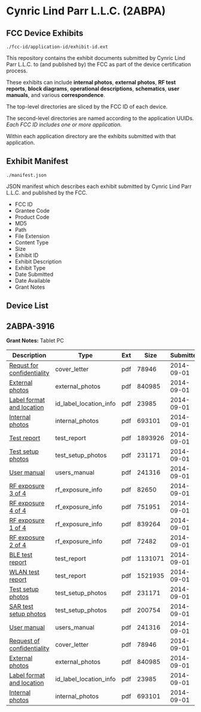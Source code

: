 # Cynric Lind Parr L.L.C. (2ABPA)
## FCC Device Exhibits

```
./fcc-id/application-id/exhibit-id.ext
```

This repository contains the exhibit documents submitted by Cynric Lind Parr L.L.C. to (and published by) the FCC as part of the device certification process.

These exhibits can include **internal photos**, **external photos**, **RF test reports**, **block diagrams**, **operational descriptions**, **schematics**, **user manuals**, and various **correspondence**.

The top-level directories are sliced by the FCC ID of each device.

The second-level directories are named according to the application UUIDs. *Each FCC ID includes one or more application.*

Within each application directory are the exhibits submitted with that application. 

## Exhibit Manifest

```
./manifest.json
```

JSON manifest which describes each exhibit submitted by Cynric Lind Parr L.L.C. and published by the FCC.

- FCC ID
- Grantee Code
- Product Code
- MD5
- Path
- File Extension
- Content Type
- Size
- Exhibit ID
- Exhibit Description
- Exhibit Type
- Date Submitted
- Date Available
- Grant Notes

## Device List
## 2ABPA-3916
**Grant Notes:** Tablet PC

| Description | Type | Ext | Size | Submitted | Available |
| ----------- | ---- | --- | ---- | --------- | --------- |
| [Requst for confidentiality](2ABPA-3916/dfa64242b156d7b6ee5e152b7902d9ef/2374350.pdf) | cover_letter | pdf | 78946 | 2014-09-01 | 2014-09-17 |
| [External photos](2ABPA-3916/dfa64242b156d7b6ee5e152b7902d9ef/2374346.pdf) | external_photos | pdf | 840985 | 2014-09-01 | 2015-03-16 |
| [Label format and location](2ABPA-3916/dfa64242b156d7b6ee5e152b7902d9ef/2374349.pdf) | id_label_location_info | pdf | 23985 | 2014-09-01 | 2014-09-17 |
| [Internal photos](2ABPA-3916/dfa64242b156d7b6ee5e152b7902d9ef/2374347.pdf) | internal_photos | pdf | 693101 | 2014-09-01 | 2015-03-16 |
| [Test report](2ABPA-3916/dfa64242b156d7b6ee5e152b7902d9ef/2374344.pdf) | test_report | pdf | 1893926 | 2014-09-01 | 2014-09-17 |
| [Test setup photos](2ABPA-3916/dfa64242b156d7b6ee5e152b7902d9ef/2374345.pdf) | test_setup_photos | pdf | 231171 | 2014-09-01 | 2015-03-16 |
| [User manual](2ABPA-3916/dfa64242b156d7b6ee5e152b7902d9ef/2374348.pdf) | users_manual | pdf | 241316 | 2014-09-01 | 2015-03-16 |
| [RF exposure 3 of 4](2ABPA-3916/f70c3e999e49473e12e807241688ed0e/2374366.pdf) | rf_exposure_info | pdf | 82650 | 2014-09-01 | 2014-09-17 |
| [RF exposure 4 of 4](2ABPA-3916/f70c3e999e49473e12e807241688ed0e/2374367.pdf) | rf_exposure_info | pdf | 751951 | 2014-09-01 | 2014-09-17 |
| [RF exposure 1 of 4](2ABPA-3916/f70c3e999e49473e12e807241688ed0e/2374364.pdf) | rf_exposure_info | pdf | 839264 | 2014-09-01 | 2014-09-17 |
| [RF exposure 2 of 4](2ABPA-3916/f70c3e999e49473e12e807241688ed0e/2374365.pdf) | rf_exposure_info | pdf | 72482 | 2014-09-01 | 2014-09-17 |
| [BLE test report](2ABPA-3916/f70c3e999e49473e12e807241688ed0e/2374362.pdf) | test_report | pdf | 1131071 | 2014-09-01 | 2014-09-17 |
| [WLAN test report](2ABPA-3916/f70c3e999e49473e12e807241688ed0e/2374363.pdf) | test_report | pdf | 1521935 | 2014-09-01 | 2014-09-17 |
| [Test setup photos](2ABPA-3916/f70c3e999e49473e12e807241688ed0e/2374345.pdf) | test_setup_photos | pdf | 231171 | 2014-09-01 | 2015-03-16 |
| [SAR test setup photos](2ABPA-3916/f70c3e999e49473e12e807241688ed0e/2374358.pdf) | test_setup_photos | pdf | 200754 | 2014-09-01 | 2015-03-16 |
| [User manual](2ABPA-3916/f70c3e999e49473e12e807241688ed0e/2374348.pdf) | users_manual | pdf | 241316 | 2014-09-01 | 2015-03-16 |
| [Request of confidentiality](2ABPA-3916/f70c3e999e49473e12e807241688ed0e/2374350.pdf) | cover_letter | pdf | 78946 | 2014-09-01 | 2014-09-17 |
| [External photos](2ABPA-3916/f70c3e999e49473e12e807241688ed0e/2374346.pdf) | external_photos | pdf | 840985 | 2014-09-01 | 2015-03-16 |
| [Label format and location](2ABPA-3916/f70c3e999e49473e12e807241688ed0e/2374349.pdf) | id_label_location_info | pdf | 23985 | 2014-09-01 | 2014-09-17 |
| [Internal photos](2ABPA-3916/f70c3e999e49473e12e807241688ed0e/2374347.pdf) | internal_photos | pdf | 693101 | 2014-09-01 | 2015-03-16 |

